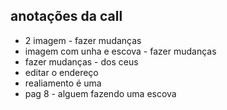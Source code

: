 ## anotações da call

- 2 imagem - fazer mudanças
- imagem com unha e escova  - fazer mudanças
- fazer mudanças - dos ceus 
- editar o endereço
- realiamento é uma
- pag 8 - alguem fazendo uma escova
